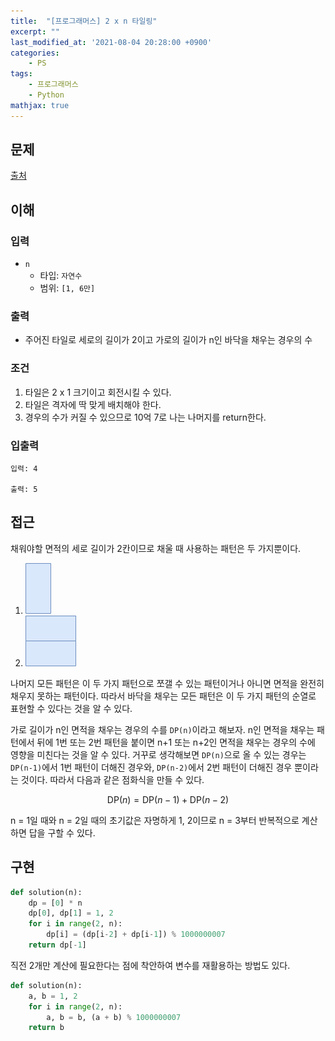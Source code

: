 ```yaml
---
title:  "[프로그래머스] 2 x n 타일링"
excerpt: ""
last_modified_at: '2021-08-04 20:28:00 +0900'
categories:
    - PS
tags:
    - 프로그래머스
    - Python
mathjax: true
---
```


## 문제

[출처](https://programmers.co.kr/learn/courses/30/lessons/43105)

## 이해

### 입력 

* ```n```
    * 타입: ```자연수```
    * 범위: ```[1, 6만]```
            
### 출력 

* 주어진 타일로 세로의 길이가 2이고 가로의 길이가 n인 바닥을 채우는 경우의 수

### 조건

1. 타일은 2 x 1 크기이고 회전시킬 수 있다.
2. 타일은 격자에 딱 맞게 배치해야 한다.
3. 경우의 수가 커질 수 있으므로 10억 7로 나는 나머지를 return한다.

### 입출력

```
입력: 4

출력: 5
```

## 접근

채워야할 면적의 세로 길이가 2칸이므로 채울 때 사용하는 패턴은 두 가지뿐이다. 

1. ![세로 블록](/assets/images/2021/2021-08-04-3.png)
2. ![가로 블록 2스택](/assets/images/2021/2021-08-04-2.png)

나머지 모든 패턴은 이 두 가지 패턴으로 쪼갤 수 있는 패턴이거나 아니면 면적을 완전히 채우지 못하는 패턴이다. 따라서 바닥을 채우는 모든 패턴은 이 두 가지 패턴의 순열로 표현할 수 있다는 것을 알 수 있다. 

가로 길이가 n인 면적을 채우는 경우의 수를 ```DP(n)```이라고 해보자. n인 면적을 채우는 패턴에서 뒤에 1번 또는 2번 패턴을 붙이면 n+1 또는 n+2인 면적을 채우는 경우의 수에 영향을 미친다는 것을 알 수 있다. 거꾸로 생각해보면 ```DP(n)```으로 올 수 있는 경우는 ```DP(n-1)```에서 1번 패턴이 더해진 경우와, ```DP(n-2)```에서 2번 패턴이 더해진 경우 뿐이라는 것이다. 따라서 다음과 같은 점화식을 만들 수 있다.

$$
\text{DP}(n) = \text{DP}(n-1) + \text{DP}(n-2)
$$

n = 1일 때와 n = 2일 때의 초기값은 자명하게 1, 2이므로 n = 3부터 반복적으로 계산하면 답을 구할 수 있다.


## 구현

```python
def solution(n):
    dp = [0] * n
    dp[0], dp[1] = 1, 2
    for i in range(2, n):
        dp[i] = (dp[i-2] + dp[i-1]) % 1000000007
    return dp[-1]
```

직전 2개만 계산에 필요한다는 점에 착안하여 변수를 재활용하는 방법도 있다. 

```python
def solution(n):
    a, b = 1, 2
    for i in range(2, n):
        a, b = b, (a + b) % 1000000007
    return b
```